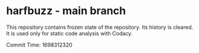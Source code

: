# harfbuzz - main branch

This repository contains frozen state of the repository.
Its history is cleared. It is used only for static code
analysis with Codacy.

Commit Time: 1698312320